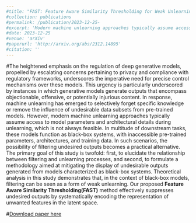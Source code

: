 ```yaml
---
#title: "FAST: Feature Aware Similarity Thresholding for Weak Unlearning in Black-Box Generative Models"
#collection: publications
#permalink: /publication/2023-12-25- 
#excerpt: 'Modern machine unlearning approaches typically assume access to model parameters and architectural details during unlearning, which is not always feasible. The primary goal of this study is twofold: first, to elucidate the relationship between filtering and unlearning processes, and second, to formulate a methodology aimed at mitigating the display of undesirable outputs generated from models characterized as black-box systems.'
#date: 2023-12-25
#venue: 'arXiv'
#paperurl: 'http://arxiv.org/abs/2312.14895'
#citation: ''
---
```

#The heightened emphasis on the regulation of deep generative models, propelled by escalating concerns pertaining to privacy and compliance with regulatory frameworks, underscores the imperative need for precise control mechanisms over these models. This urgency is particularly underscored by instances in which generative models generate outputs that encompass objectionable, offensive, or potentially injurious content. In response, machine unlearning has emerged to selectively forget specific knowledge or remove the influence of undesirable data subsets from pre-trained models. However, modern machine unlearning approaches typically assume access to model parameters and architectural details during unlearning, which is not always feasible. In multitude of downstream tasks, these models function as black-box systems, with inaccessible pre-trained parameters, architectures, and training data. In such scenarios, the possibility of filtering undesired outputs becomes a practical alternative. The primary goal of this study is twofold: first, to elucidate the relationship between filtering and unlearning processes, and second, to formulate a methodology aimed at mitigating the display of undesirable outputs generated from models characterized as black-box systems. Theoretical analysis in this study demonstrates that, in the context of black-box models, filtering can be seen as a form of weak unlearning. Our proposed **Feature Aware Similarity Thresholding(FAST)** method effectively suppresses undesired outputs by systematically encoding the representation of unwanted features in the latent space.

#[Download paper here](http://arxiv.org/abs/2312.14895)
